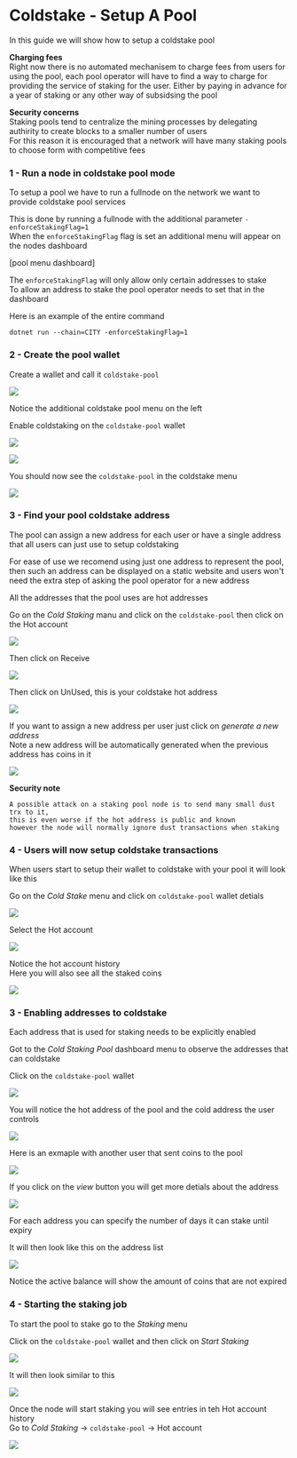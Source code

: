 # Coldstake - Setup A Pool

In this guide we will show how to setup a coldstake pool  


**Charging fees**  
Right now there is no automated mechanisem to charge fees from users for using the pool, each pool operator will have to find a way to charge for providing the service of staking for the user.
Either by paying in advance for a year of staking or any other way of subsidsing the pool  

**Security concerns**  
Staking pools tend to centralize the mining processes by delegating authirity to create blocks to a smaller number of users  
For this reason it is encouraged that a network will have many staking pools to choose form with competitive fees  

### 1 - Run a node in coldstake pool mode  

To setup a pool we have to run a fullnode on the network we want to provide coldstake pool services     
 
This is done by running a fullnode with the additional parameter `-enforceStakingFlag=1`  
When the `enforceStakingFlag` flag is set an additional menu will appear on the nodes dashboard  

[pool menu dashboard]

The `enforceStakingFlag` will only allow only certain addresses to stake  
To allow an address to stake the pool operator needs to set that in the dashboard  

Here is an example of the entire command   
```
dotnet run --chain=CITY -enforceStakingFlag=1
```  

### 2 - Create the pool wallet

Create a wallet and call it `coldstake-pool` 

![](../img/coldstake/35.png)

Notice the additional coldstake pool menu on the left   

Enable coldstaking on the `coldstake-pool` wallet

![](../img/coldstake/36.png)

![](../img/coldstake/37.png)

You should now see the `coldstake-pool` in the coldstake menu  

![](../img/coldstake/38.png)

### 3 - Find your pool coldstake address

The pool can assign a new address for each user or have a single address that all users can just use to setup coldstaking  

For ease of use we recomend using just one address to represent the pool, then such an address can be displayed on a static website and users won't need the extra step of asking the pool operator for a new address   

All the addresses that the pool uses are hot addresses  

Go on the *Cold Staking* manu and click on the `coldstake-pool`  then click on the Hot account  

![](../img/coldstake/39.png)

Then click on Receive  

![](../img/coldstake/40.png)

Then click on UnUsed, this is your coldstake hot address

![](../img/coldstake/41.png)

If you want to assign a new address per user just click on *generate a new address*   
Note a new address will be automatically generated when the previous address has coins in it  

![](../img/coldstake/42.png)  

**Security note**
```
A possible attack on a staking pool node is to send many small dust trx to it,  
this is even worse if the hot address is public and known     
however the node will normally ignore dust transactions when staking  
```
### 4 - Users will now setup coldstake transactions

When users start to setup their wallet to coldstake with your pool it will look like this  

Go on the *Cold Stake* menu and click on `coldstake-pool` wallet detials 

![](../img/coldstake/43.png)  

Select the Hot account

![](../img/coldstake/44.png)  

Notice the hot account history  
Here you will also see all the staked coins  

![](../img/coldstake/45.png)  

### 3 - Enabling addresses to coldstake  

Each address that is used for staking needs to be explicitly enabled  

Got to the *Cold Staking Pool* dashboard menu to observe the addresses that can coldstake  

Click on the `coldstake-pool` wallet  

![](../img/coldstake/46.png)  

You will notice the hot address of the pool and the cold address the user controls 

![](../img/coldstake/47.png)  

Here is an exmaple with another user that sent coins to the pool  

![](../img/coldstake/48.png) 

If you click on the *view* button you will get more detials about the address  

![](../img/coldstake/49.png) 

For each address you can specify the number of days it can stake until expiry  

It will then look like this on the address list    

![](../img/coldstake/50.png) 

Notice the active balance will show the amount of coins that are not expired  

### 4 - Starting the staking job  

To start the pool to stake go to the *Staking* menu  

Click on the `coldstake-pool` wallet and then click on *Start Staking* 

![](../img/coldstake/51.png) 

It will then look similar to this

![](../img/coldstake/52.png) 

Once the node will start staking you will see entries in teh Hot account history  
Go to *Cold Staking* -> `coldstake-pool` -> Hot account 

![](../img/coldstake/53.png) 


